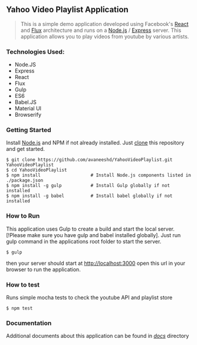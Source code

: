 ## Yahoo Video Playlist Application

> This is a simple demo application developed using Facebook's [React](https://facebook.github.io/react/) and [Flux](http://facebook.github.io/flux/) architecture
> and runs on a [Node.js](https://nodejs.org/) / [Express](http://expressjs.com/) server.
> This application allows you to play videos from youtube by various artists.

### Technologies Used:
* Node.JS
* Express
* React
* Flux
* Gulp
* ES6
* Babel.JS
* Material UI
* Browserify

### Getting Started

Install [Node.js](https://nodejs.org/) and NPM if not already installed.
Just [clone](https://github.com/avaneeshd/YahooVideoPlaylist.git) this repository and get started.

```shell
$ git clone https://github.com/avaneeshd/YahooVideoPlaylist.git YahooVideoPlaylist
$ cd YahooVideoPlaylist
$ npm install                   # Install Node.js components listed in ./package.json
$ npm install -g gulp           # Install Gulp globally if not installed
$ npm install -g babel          # Install babel globally if not installed
```

### How to Run
This application uses Gulp to create a build and start the local server.
[!Please make sure you have gulp and babel installed globally].
Just run gulp command in the applications root folder to start the server.

```shell
$ gulp 
```
then your server should start at [http://localhost:3000](http://localhost:3000)
open this url in your browser to run the application.

### How to test
Runs simple mocha tests to check the youtube API and playlist store

```shell
$ npm test
```

### Documentation
Additional documents about this application can be found in *[docs](https://github.com/avaneeshd/YahooVideoPlaylist/tree/master/docs)* directory


